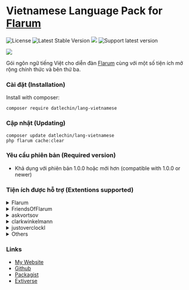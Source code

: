 # Vietnamese Language Pack for [Flarum](https://flarum.org)

![License](https://img.shields.io/badge/license-MIT-blue.svg) ![Latest Stable Version](https://img.shields.io/packagist/v/datlechin/lang-vietnamese.svg) ![](https://img.shields.io/packagist/dt/datlechin/lang-vietnamese.svg) ![Support latest version](https://flarum-badge-api.davwheat.dev/v1/compat-latest/datlechin/lang-vietnamese)

![](https://extiverse.com/extension/datlechin/lang-vietnamese/open-graph-image)

Gói ngôn ngữ tiếng Việt cho diễn đàn [Flarum](https://flarum.org) cùng với một số tiện ích mở rộng chính thức và bên thứ ba.

### Cài đặt (Installation)
Install with composer:
```
composer require datlechin/lang-vietnamese
```

### Cập nhật (Updating)
```
composer update datlechin/lang-vietnamese
php flarum cache:clear
```

### Yêu cầu phiên bản (Required version)
- Khả dụng với phiên bản 1.0.0 hoặc mới hơn (compatible with 1.0.0 or newer)

### Tiện ích được hỗ trợ (Extentions supported)
<details>
  <summary>Flarum</summary>
  <ul>
    <li>Core</li>
    <li>Akismet</li>
    <li>Approval</li>
    <li>Auth Facebook</li>
    <li>Auth Github</li>
    <li>Auth Twitter</li>
    <li>Emoji</li>
    <li>Flags</li>
    <li>Likes</li>
    <li>Lock</li>
    <li>Markdown</li>
    <li>Mentions</li>
    <li>Nicknames</li>
    <li>Pusher</li>
    <li>Statistics</li>
    <li>Sticky</li>
    <li>Supcriptions</li>
    <li>Suspend</li>
    <li>Tags</li>
  <ul>
</details>
    
<details>
  <summary>FriendsOfFlarum</summary>
  <ul>
    <li><a href="https://github.com/FriendsOfFlarum/amazon-affiliation">Amazon Affiliation</a> (1.0.0)</li>
    <li><a href="https://github.com/FriendsOfFlarum/passport">Passport</a> (1.0.0)</li>
    <li><a href="https://github.com/FriendsOfFlarum/socialprofile">Social Profile</a> (1.1.0)</li>
    <li><a href="https://github.com/FriendsOfFlarum/doorman">Doorman</a> (1.0.0)</li>
    <li><a href="https://github.com/FriendsOfFlarum/filter">Filter</a> (1.0.1)</li>
    <li><a href="https://github.com/FriendsOfFlarum/gamification">Gamification</a> (1.0.0)</li>
    <li><a href="https://github.com/FriendsOfFlarum/html-errors">Custom HTML Error Pages</a> (1.0.0)</li>
    <li><a href="https://github.com/FriendsOfFlarum/ignore-users">Ignore Users</a> (1.0.0)</li>
    <li><a href="https://github.com/FriendsOfFlarum/prevent-necrobumping">Prevent Necrobumping</a> (0.5.0)</li>
    <li><a href="https://github.com/FriendsOfFlarum/stopforumspam">StopForumSpam</a> (1.0.0)</li>
    <li><a href="https://github.com/FriendsOfFlarum/webhooks">Webhooks</a> (1.0.0)</li>
    <li><a href="https://github.com/FriendsOfFlarum/cookie-consent">Cookie Consent</a> (1.0.0)</li>
    <li><a href="https://github.com/FriendsOfFlarum/terms">Terms</a> (1.0.0)</li>
    <li><a href="https://github.com/FriendsOfFlarum/sitemap">Sitemap</a></li>
    <li><a href="https://github.com/FriendsOfFlarum/pretty-mail">Pretty Mail</a></li>
    <li><a href="https://github.com/FriendsOfFlarum/mason">Mason</a></li>
    <li><a href="https://github.com/FriendsOfFlarum/analytics">Analytics</a></li>
    <li><a href="https://github.com/FriendsOfFlarum/default-group">Default Group</a></li>
    <li><a href="https://github.com/FriendsOfFlarum/forum-statistics-widget">Forum Statistics Widget</a></li>
    <li><a href="https://github.com/FriendsOfFlarum/merge-discussions">Merge Discussions</a></li>
    <li><a href="https://github.com/FriendsOfFlarum/pwned-passwords">Pwned Passwords</a></li>
    <li><a href="https://github.com/FriendsOfFlarum/reactions">Reactions</a></li>
    <li><a href="https://github.com/FriendsOfFlarum/discussion-language">Discussion Language</a></li>
    <li><a href="https://github.com/FriendsOfFlarum/linguist">Linguist</a></li>
    <li><a href="https://github.com/FriendsOfFlarum/formatting">Formatting</a></li>
    <li><a href="https://github.com/FriendsOfFlarum/user-bio">User Bio</a></li>
    <li><a href="https://github.com/FriendsOfFlarum/links">Links</a></li>
    <li><a href="https://github.com/FriendsOfFlarum/pages">Pages</a></li>
    <li><a href="https://github.com/FriendsOfFlarum/polls">Polls</a></li>
    <li><a href="https://github.com/FriendsOfFlarum/byobu">Byōbu</a></li>
    <li><a href="https://github.com/FriendsOfFlarum/merge-discussions">Merge Discussions</a></li>
    <li><a href="https://github.com/FriendsOfFlarum/reactions">Reactions</a></li>
    <li><a href="https://github.com/FriendsOfFlarum/follow-tags">Follow Tags</a></li>
    <li><a href="https://github.com/FriendsOfFlarum/user-directory">User Directory</a></li>
    <li><a href="https://github.com/FriendsOfFlarum/upload">Upload</a></li>
    <li><a href="https://github.com/FriendsOfFlarum/spamblock">Spamblock</a></li>
    <li><a href="https://github.com/FriendsOfFlarum/drafts">Drafts</a></li>
    <li><a href="https://github.com/FriendsOfFlarum/recaptcha">reCAPTCHA</a></li>
    <li><a href="https://github.com/FriendsOfFlarum/socialprofile">Social Profile</a></li>
    <li><a href="https://github.com/FriendsOfFlarum/best-answer">Best Answer</a></li>
    <li><a href="https://github.com/FriendsOfFlarum/nightmode">Night Mode</a></li>
    <li><a href="https://github.com/FriendsOfFlarum/share-social">Share Social</a></li>
    <li><a href="https://github.com/FriendsOfFlarum/secure-https">Secure HTTPS</a></li>
    <li><a href="https://github.com/FriendsOfFlarum/username-request">Username Request</a></li>
    <li><a href="https://github.com/FriendsOfFlarum/transliterator">URL Transliterator</a></li>
    <li><a href="https://github.com/FriendsOfFlarum/moderator-notes">Moderator Notes</a></li>
    <li><a href="https://github.com/FriendsOfFlarum/ban-ips">Ban IPs</a></li>
    <li><a href="https://github.com/FriendsOfFlarum/oauth">FoF OAuth</a></li>
  </ul> 
</details>

<details>
  <summary>askvortsov</summary>
  <ul>
    <li><a href="https://github.com/askvortsov1/flarum-pwa">Flarum Progressive Web App</a> (v3.0.3)</li>
    <li><a href="https://github.com/askvortsov1/flarum-moderator-warnings">Flarum Moderator Warnings</a> (v6.0.6)</li>
    <li><a href="https://github.com/askvortsov1/flarum-markdown-tables">Markdown Tables</a> (v1.2.1)</li>
    <li><a href="https://github.com/askvortsov1/flarum-help-tags">Flarum Help Tags</a> (v1.1.0)</li>
    <li><a href="https://github.com/askvortsov1/flarum-discussion-templates">Flarum Discussion Templates</a> (v0.1.3)</li>
    <li><a href="https://github.com/askvortsov1/flarum-checklist">Checklists</a> (v1.3.1)</li>
    <li><a href="https://github.com/askvortsov1/flarum-auto-moderator">Auto Moderator</a> (v0.1.1)</li>
    <li><a href="https://github.com/askvortsov1/flarum-categories">Flarum Categories</a> (v3.0.0)</li>
  </ul>
</details>

<details>
  <summary>clarkwinkelmann</summary>
  <ul>
    <li><a href="https://github.com/clarkwinkelmann/flarum-ext-status">Status</a> (1.0.0)</li>
    <li><a href="https://github.com/clarkwinkelmann/flarum-ext-who-read">Who read</a> (1.4.0)</li>
    <li><a href="https://github.com/clarkwinkelmann/flarum-ext-likes-received">Likes Received</a> (1.0.0)</li>
    <li><a href="https://github.com/clarkwinkelmann/flarum-ext-first-post-approval">First Post Approval</a> (1.0.0)</li>
    <li><a href="https://github.com/clarkwinkelmann/flarum-ext-author-change">Author Change</a> (1.0.1)</li>
    <li><a href="https://github.com/clarkwinkelmann/flarum-ext-follow-tags-prompt">Follow Tags Prompt</a> (1.0.0)</li>
    <li><a href="https://github.com/clarkwinkelmann/flarum-ext-popular-discussion-badge">Popular Discussion Badge</a> (1.0.0)</li>
    <li><a href="https://github.com/clarkwinkelmann/flarum-ext-create-user-modal">Create User Modal</a></li>
    <li><a href="https://github.com/clarkwinkelmann/flarum-ext-group-invitation">Group Invitation</a></li>
    <li><a href="https://github.com/clarkwinkelmann/flarum-ext-group-list">Group List</a></li>
    <li><a href="https://github.com/clarkwinkelmann/catch-the-fish">Catch The Fish</a></li>
    <li><a href="https://github.com/clarkwinkelmann/flarum-ext-external-email-validation">External Email Validation</a></li>
    <li><a href="https://github.com/clarkwinkelmann/flarum-ext-emojionearea">Emoji Picker</a></li>
  </ul>
</details>

<details>
  <summary>justoverclockl</summary>
  <ul>
    <li><a href="https://github.com/justoverclockl/edit-posts">Post Controls Buttons</a> (0.1.1)</li>
    <li><a href="https://github.com/justoverclockl/events-countdown">Events Countdown Widget</a> (0.1.8)</li>
    <li><a href="https://github.com/justoverclockl/custom-header">CustomHeader</a> (0.1.4)</li>
    <li><a href="https://github.com/justoverclockl/header-slideshow">HeaderSlideShow</a> (0.1.1)</li>
    <li><a href="https://github.com/justoverclockl/last-tweet">Last Tweet</a> (0.1.1)</li>
    <li><a href="https://github.com/justoverclockl/flarum-ext-infocards">Infocards</a> (0.1.5)</li>
    <li><a href="https://github.com/justoverclockl/username-blacklist">UsernameBlacklist</a> (0.1.0)</li>
    <li><a href="https://github.com/justoverclockl/first-visit-indexpage">FirstVisitIndexPage</a> (0.1.1)</li>
    <li><a href="https://github.com/justoverclockl/flarum-ext-feedback">Feedback</a> (0.1.4)</li>
    <li><a href="https://github.com/justoverclockl/flarum-ext-readmore">ReadMore</a> (1.0.4)</li>
    <li><a href="https://github.com/justoverclockl/flarum-ext-contactme">Contactme</a> (0.2.0)</li>
    <li><a href="https://github.com/justoverclockl/flarum-ext-keywords">Keywords</a> (1.8)</li>
    <li><a href="https://github.com/justoverclockl/flarum-ext-purify">Purify</a> (0.1.5)</li>
    <li><a href="https://github.com/justoverclockl/flarum-ext-toastme">ToastMe</a> (0.1.1)</li>
    <li><a href="https://github.com/justoverclockl/flarum-ext-hashtag">Hashtag</a> (0.1.9)</li>
  </ul>
</details>

<details>
  <summary>Others</summary>
  <ul>
    <li><a href="https://github.com/FFans/clipboardjs">FFans Clipboardjs</a> (v1.0.0)</li>
    <li><a href="https://github.com/Nearata/flarum-ext-tags-color-generator">Tags Color Generator</a> (v2.0.0)</li>
    <li><a href="https://github.com/migratetoflarum/fake-data">Fake Data</a> (1.0.1)</li>
    <li><a href="https://github.com/android-com-pl/mobile-tab">Mobile tab</a> (1.0.3)</li>
    <li><a href="https://github.com/afrux/online-users-widget">Online Users Widget</a> (v0.1.1)</li>
    <li><a href="https://github.com/afrux/forum-stats-widget">Forum Stats Widget</a> (v0.1.0)</li>
    <li><a href="https://github.com/afrux/top-posters-widget">Top Posters Widget</a> (v0.1.1)</li>
    <li><a href="https://github.com/afrux/news-widget">News Widget</a> (v0.1.0)</li>
    <li><a href="https://github.com/davwheat/flarum-ext-custom-sidenav-links">Custom Side Nav Links</a> (v1.0.0)</li>
    <li><a href="https://github.com/Ralkage/flarum-hcaptcha">hCaptcha</a> (1.0.0)</li>
    <li><a href="https://github.com/KyrneDev/whisper">Whisper - Private Messaging</a> (0.1.3)</li>
    <li><a href="https://github.com/the-turk/flarum-nodp">Prevent Double-Posting</a> (1.0.1)</li>
    <li><a href="https://github.com/the-turk/flarum-flamoji">Flamoji</a> (1.0.2)</li>
    <li><a href="https://github.com/the-turk/flarum-diff">Diff</a></li>
    <li><a href="https://github.com/the-turk/flarum-welcome-widgets">Welcome Widgets</a></li>
    <li><a href="https://github.com/glowingblue/flarum-ext-redis-setup">Redis Setup</a> (1.0.3)</li>
    <li><a href="https://github.com/ramesh-dada/realtime">Realtime Posts</a> (v100.1)</li>
    <li><a href="https://github.com/katosdev/signature">Signature</a> (1.0.0)</li>
    <li><a href="https://github.com/Nearata/flarum-ext-cakeday">Cakeday</a> (v1.3.0)</li>
    <li><a href="https://github.com/MichaelBelgium/mybb_to_flarum">MyBB to Flarum</a> (v7.1)</li>
    <li><a href="https://github.com/Dem13n/discussion-cards">Discussion Cards</a> (v1.0.0)</li>
    <li><a href="https://github.com/imorland/html-head">HTML Head Items</a> (1.0.0)</li>
    <li><a href="https://github.com/SychO9/flarum-advanced-extension-categories">Advanced Extension Categories</a> (v0.1.3)</li>
    <li><a href="https://github.com/maicol07/flarum-ext-sso">Flarum SSO</a> (1.10.1)</li>
    <li><a href="https://github.com/SychO9/flarum-profile-cover">Profile Cover</a> (v1.3.0)</li>
    <li><a href="https://github.com/matteocontrini/flarum-imgur-upload">flarum-imgur-upload</a> (v3.6.0)</li>
    <li><a href="https://github.com/imorland/syndication">Syndication</a> (1.0.2)</li>
    <li><a href="https://github.com/therealsujitk/flarum-ext-gifs">GIFs</a> (v4.1.0)</li>
    <li><a href="https://github.com/NomisCZ/flarum-ext-auth-wechat">WeChat Login</a> (v1.0.0)</li>
    <li><a href="https://github.com/NomisCZ/flarum-ext-auth-steam">Steam Login</a> (v1.0.1)</li>
    <li><a href="https://github.com/ramesh-dada/Flarum-GUI-Image-and-Link">Flarum GUI Image and Link</a> (1.0)</li>
    <li><a href="https://github.com/android-com-pl/my-tags">My Tags</a> (1.0.1)</li>
    <li><a href="https://github.com/malago86/flarum-linkpreview">Link Preview</a> (0.1.0)</li>
    <li><a href="https://github.com/imorland/level-ranks">Level ranks</a> (1.0.0)</li>
    <li><a href="https://github.com/imorland/gravatar">Gravatar</a> (1.0.1)</li>
    <li><a href="https://github.com/extiverse/mercury">Mercury</a> (0.1.2)</li>
    <li><a href="https://github.com/jslirola/flarum-ext-login2seeplus">Login 2 See Plus</a> (v0.1.9.1)</li>
    <li><a href="https://github.com/malago86/flarum-ads">Ads</a> (0.3.1)</li>
    <li><a href="https://github.com/malago86/flarum-achievements">Achievements</a> (0.3.0)</li>
    <li><a href="https://github.com/v17development/flarum-seo">Flarum SEO</a></li>
    <li><a href="https://github.com/AntoineFr/flarum-ext-online">Online</a></li>
    <li><a href="https://github.com/v17development/flarum-user-badges">Flarum User Badges</a></li>
    <li><a href="https://github.com/imorland/follow-users">Follow Users</a></li>
    <li><a href="https://github.com/michaelbelgium/flarum-discussion-views">Discussion views</a></li>
    <li><a href="https://github.com/michaelbelgium/flarum-profile-views">Profile views</a></li>
    <li><a href="https://github.com/AntoineFr/flarum-ext-money">Money</a></li>
    <li><a href="https://github.com/v17development/flarum-blog">Flarum Blog</a></li>
  </ul> 
</details>

### Links
- [My Website](https://ngoquocdat.com)
- [Github](https://github.com/datlechin/lang-vietnamese)
- [Packagist](https://packagist.org/packages/datlechin/lang-vietnamese)
- [Extiverse](https://extiverse.com/extension/datlechin/lang-vietnamese)